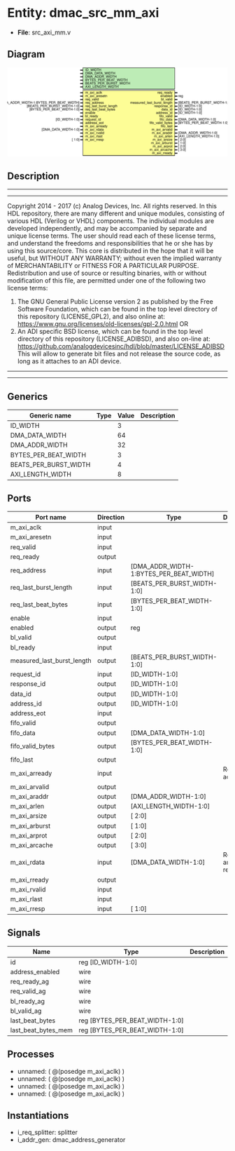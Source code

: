 # Entity: dmac_src_mm_axi

- **File**: src_axi_mm.v
## Diagram

![Diagram](src_axi_mm.svg "Diagram")
## Description

***************************************************************************
 ***************************************************************************
 Copyright 2014 - 2017 (c) Analog Devices, Inc. All rights reserved.
 In this HDL repository, there are many different and unique modules, consisting
 of various HDL (Verilog or VHDL) components. The individual modules are
 developed independently, and may be accompanied by separate and unique license
 terms.
 The user should read each of these license terms, and understand the
 freedoms and responsibilities that he or she has by using this source/core.
 This core is distributed in the hope that it will be useful, but WITHOUT ANY
 WARRANTY; without even the implied warranty of MERCHANTABILITY or FITNESS FOR
 A PARTICULAR PURPOSE.
 Redistribution and use of source or resulting binaries, with or without modification
 of this file, are permitted under one of the following two license terms:
   1. The GNU General Public License version 2 as published by the
      Free Software Foundation, which can be found in the top level directory
      of this repository (LICENSE_GPL2), and also online at:
      <https://www.gnu.org/licenses/old-licenses/gpl-2.0.html>
 OR
   2. An ADI specific BSD license, which can be found in the top level directory
      of this repository (LICENSE_ADIBSD), and also on-line at:
      https://github.com/analogdevicesinc/hdl/blob/master/LICENSE_ADIBSD
      This will allow to generate bit files and not release the source code,
      as long as it attaches to an ADI device.
 ***************************************************************************
 ***************************************************************************
 
## Generics

| Generic name          | Type | Value | Description |
| --------------------- | ---- | ----- | ----------- |
| ID_WIDTH              |      | 3     |             |
| DMA_DATA_WIDTH        |      | 64    |             |
| DMA_ADDR_WIDTH        |      | 32    |             |
| BYTES_PER_BEAT_WIDTH  |      | 3     |             |
| BEATS_PER_BURST_WIDTH |      | 4     |             |
| AXI_LENGTH_WIDTH      |      | 8     |             |
## Ports

| Port name                  | Direction | Type                                    | Description            |
| -------------------------- | --------- | --------------------------------------- | ---------------------- |
| m_axi_aclk                 | input     |                                         |                        |
| m_axi_aresetn              | input     |                                         |                        |
| req_valid                  | input     |                                         |                        |
| req_ready                  | output    |                                         |                        |
| req_address                | input     | [DMA_ADDR_WIDTH-1:BYTES_PER_BEAT_WIDTH] |                        |
| req_last_burst_length      | input     | [BEATS_PER_BURST_WIDTH-1:0]             |                        |
| req_last_beat_bytes        | input     | [BYTES_PER_BEAT_WIDTH-1:0]              |                        |
| enable                     | input     |                                         |                        |
| enabled                    | output    | reg                                     |                        |
| bl_valid                   | output    |                                         |                        |
| bl_ready                   | input     |                                         |                        |
| measured_last_burst_length | output    | [BEATS_PER_BURST_WIDTH-1:0]             |                        |
| request_id                 | input     | [ID_WIDTH-1:0]                          |                        |
| response_id                | output    | [ID_WIDTH-1:0]                          |                        |
| data_id                    | output    | [ID_WIDTH-1:0]                          |                        |
| address_id                 | output    | [ID_WIDTH-1:0]                          |                        |
| address_eot                | input     |                                         |                        |
| fifo_valid                 | output    |                                         |                        |
| fifo_data                  | output    | [DMA_DATA_WIDTH-1:0]                    |                        |
| fifo_valid_bytes           | output    | [BYTES_PER_BEAT_WIDTH-1:0]              |                        |
| fifo_last                  | output    |                                         |                        |
| m_axi_arready              | input     |                                         | Read address           |
| m_axi_arvalid              | output    |                                         |                        |
| m_axi_araddr               | output    | [DMA_ADDR_WIDTH-1:0]                    |                        |
| m_axi_arlen                | output    | [AXI_LENGTH_WIDTH-1:0]                  |                        |
| m_axi_arsize               | output    | [ 2:0]                                  |                        |
| m_axi_arburst              | output    | [ 1:0]                                  |                        |
| m_axi_arprot               | output    | [ 2:0]                                  |                        |
| m_axi_arcache              | output    | [ 3:0]                                  |                        |
| m_axi_rdata                | input     | [DMA_DATA_WIDTH-1:0]                    | Read data and response |
| m_axi_rready               | output    |                                         |                        |
| m_axi_rvalid               | input     |                                         |                        |
| m_axi_rlast                | input     |                                         |                        |
| m_axi_rresp                | input     | [ 1:0]                                  |                        |
## Signals

| Name                | Type                           | Description |
| ------------------- | ------------------------------ | ----------- |
| id                  | reg [ID_WIDTH-1:0]             |             |
| address_enabled     | wire                           |             |
| req_ready_ag        | wire                           |             |
| req_valid_ag        | wire                           |             |
| bl_ready_ag         | wire                           |             |
| bl_valid_ag         | wire                           |             |
| last_beat_bytes     | reg [BYTES_PER_BEAT_WIDTH-1:0] |             |
| last_beat_bytes_mem | reg [BYTES_PER_BEAT_WIDTH-1:0] |             |
## Processes
- unnamed: ( @(posedge m_axi_aclk) )
- unnamed: ( @(posedge m_axi_aclk) )
- unnamed: ( @(posedge m_axi_aclk) )
- unnamed: ( @(posedge m_axi_aclk) )
## Instantiations

- i_req_splitter: splitter
- i_addr_gen: dmac_address_generator

